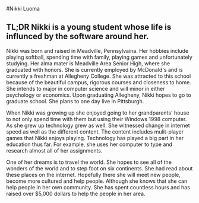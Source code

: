 #Nikki Luoma
## TL;DR Nikki is a young student whose life is influnced by the software around her.
Nikki was born and raised in Meadville, Pennsylvaina. Her hobbies include playing softball, spending time with family, playing games and unfortunately studying. Her alma mater is Meadville Area Senior High, where she graduated with honors. She is currently employed by McDonald's and is currently a freshman at Allegheny College. She was attracted to this school because of the beautiful campus, rigorous courses and closeness to home. She intends to major in computer science and will minor in either psychology or economics. Upon graduating Allegheny, Nikki hopes to go to graduate school. She plans to one day live in Pittsburgh.

When Nikki was growing up she enjoyed going to her grandparents' house to not only spend time with them but using their Windows 1998 computer. As she grew up technology grew as well. She witnessed change in internet speed as well as the different content. The content includes mulit-player games that Nikki enjoys playing. Technology has played a big part in her education thus far. For example, she uses her computer to type and research almost all of her assignments.

One of her dreams is to travel the world. She hopes to see all of the wonders of the world and to step foot on six continents. She had read about these places on the internet. Hopefully there she will meet new people, become more cultured and help people. Although she knows that she can help people in her own community. She has spent countless hours and has raised over $5,000 dollars to help the people in her area.
